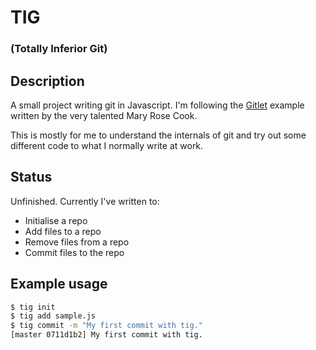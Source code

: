 # TIG

### (Totally Inferior Git)

## Description

A small project writing git in Javascript. I'm following the [Gitlet](http://gitlet.maryrosecook.com/docs/gitlet.html) example written by the very talented Mary Rose Cook.

This is mostly for me to understand the internals of git and try out some different code to what I normally write at work.

## Status

Unfinished. Currently I've written to:

- Initialise a repo
- Add files to a repo
- Remove files from a repo
- Commit files to the repo

## Example usage

```bash
$ tig init
$ tig add sample.js
$ tig commit -m "My first commit with tig."
[master 0711d1b2] My first commit with tig.
```
